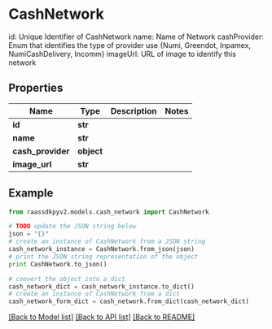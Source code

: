 # CashNetwork

id: Unique Identifier of CashNetwork  name: Name of Network  cashProvider: Enum that identifies the type of provider use {Numi, Greendot, Inpamex, NumiCashDelivery, Incomm}   imageUrl: URL of image to identify this network

## Properties
Name | Type | Description | Notes
------------ | ------------- | ------------- | -------------
**id** | **str** |  | 
**name** | **str** |  | 
**cash_provider** | **object** |  | 
**image_url** | **str** |  | 

## Example

```python
from raassdkpyv2.models.cash_network import CashNetwork

# TODO update the JSON string below
json = "{}"
# create an instance of CashNetwork from a JSON string
cash_network_instance = CashNetwork.from_json(json)
# print the JSON string representation of the object
print CashNetwork.to_json()

# convert the object into a dict
cash_network_dict = cash_network_instance.to_dict()
# create an instance of CashNetwork from a dict
cash_network_form_dict = cash_network.from_dict(cash_network_dict)
```
[[Back to Model list]](../README.md#documentation-for-models) [[Back to API list]](../README.md#documentation-for-api-endpoints) [[Back to README]](../README.md)


